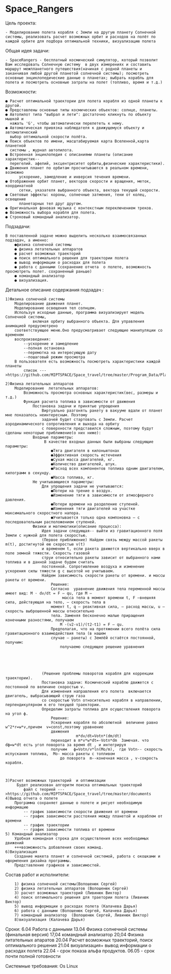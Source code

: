 # Space_Rangers


Цель проекта:

 	- Моделирование полета корабля с Земли на другую планету Солнечной системы, реализовать расчет возможных орбит и расходов на полёт по каждой орбите для подбора оптимальной техники, визуализацию полета



Общая идея задачи:
	
	- SpaceRangers - бесплатный космический симулятор, который позволит Вам исследовать Солнечную систему  в двух измерениях и составить маршрут межпланетного путешествия(начиная с родной планеты и заканчивая любой другой планетой солнечной системы); посмотреть основные энциклопедические данные о планетах; выбрать корабль для полета и посмотреть основные затраты на полет (топливо, время и т.д.)



Возможности:

	● Расчет оптимальной траектории для полета корабля из одной планеты к другой.
	● Представлены основные типы космических объектов: солнце, планеты.
	● Автопилот типа "выбрал и лети": достаточно кликнуть по объекту мышкой и 
	  нажать 'G', чтобы автоматически перелететь к нему.
	● Автоматическая привязка наблюдателя к движущемуся объекту и автоматический
	  выбор оптимальной скорости полёта.
	● Поиск объектов по имени, масштабируемая карта Вселенной,карта планетной 
	  системы , журнал автопилота.
	● Встроенная энциклопедия с описаниями планеты (описание характеристик-- 
	  перегелий. афелий, эксцентриситет орбиты,физические характеристики). 
	● Движения планет по орбитам просчитываются в реальном времени, возможно 
          ускорение, замедление и инверсия течения времени.
	● Отображение орбит планет, векторов скорости и вращения, меток, координатной 
          сетки, указателя выбранного объекта, вектора текущей скорости.
	● Световые эффекты: короны, солнечные затмения, тени от колец, освещение 
          планетарных тел друг другом.
	● Оригинальная фоновая музыка с контекстным переключением треков.
	● Возможность выбора корабля для полета. 
	● Строковый командный анализатор.



Подзадачи: 

	В поставленной задаче можно выделить несколько взаимосвязанных подзадач, а именно:
		●физика солнечной системы
		● физика летательных аппаратов
		● расчет возможных траекторий 
		● поиск оптимального решения для траектории полета
		● вывод информации о расходах для полета
		● работа с данными (сохранение отчета  о полете, возможность просмотреть полет. сохраненный раньше)
		● командный анализатор 
		● визуализация. 



Детальное описание содержания подзадач	:

	1)Физика солнечной системы
		Моделирование движения планет.
		Моделирование освещения тел солнцем.
		Используя исходные данные, программа визуализирует модель Солнечной системы,
                включая орбиту выбранного объекта. Для управления анимацией предусмотрено
		соответствующее меню.Оно предусматривает следующие манипуляции со временем
		воспроизведения: 
			--ускорение и замедление 
			--полная остановка 
			--перемотка на интересующую дату
			--пошаговый режим просмотра
		В пользователя есть возможность посмотреть характеристики каждой планеты
			список --->https://github.com/MIPTSPACE/Space_travel/tree/master/Program_Data/Planets/%D0%A1haracteristics
		
	2)Физика летательных аппаратов
		Моделирование  летательных аппаратов:
			Возможность просмотра основных характеристик(вес, размеры и т.д.)
			Функция расчета топлива в зависимости от движения
				Постановка задачи и принятые упрощения
					Виртуально разгонять ракету в вакууме вдали от планет мне показалось неинтересным. Поэтому 
					задачей будет стартовать с Земли. Расчет аэродинамического сопротивления и выхода на орбиту 
					с поверхности представился сложным, поэтому будут сделаны некоторые приближение(о них ниже):
				Входные параметры:
					 В качестве входных данных были выбраны следующие параметры:	
						●Тяга двигателя в килоньютонах
						●Эффективная скорость истечения
						●Сухая масса двигателей, кг.
						●Количество двигателей, штук.
						●Расход всех компонентов топлива одним двигателем, килограмм в секунду.
						●Масса топлива, кг.
				Не учитывающиеся параметры:
					Для упрощения задачи не учитываются:
						●Потери на трение о воздух.
						●Изменение тяги в зависимости от атмосферного давления.
						●Потери времени на разделение ступеней.
						●Изменения тяги двигателей на участке максимального скоростного напора.
						●Учитывается только одна компоновка — с последовательным расположением ступеней.
				Физики и математики(описание процесса):
					Идея задачи следующая-- выйти из гравитационного поля Земли с нужной для полета скоростью.
					(Первое приближение) Найдем связь между массой ракеты m(t), достигнутой ею скоростью v(t)
					и временем t, если ракета движется вертикально вверх в поле земной тяжести. Скорость газовой 
					струи относительно ракеты зависит от выбранного нами топлива и в данной задаче будем считать 
					постоянной. Сопротивление воздуха и изменение ускорения силы тяжести g с высотой не учитываем.
					Найдем зависимость скорости ракеты от времени. и массы ракеты от времени.
						Решение:
						Согласно  уравнение движения тела переменной массы имеет вид: M · dv/dt = F – qu, где М –
					         масса тела в момент времени t, F –внешняя сила, действующая на тело, – скорость тела в 
						момент t, q – реактивная сила, – расход массы, u – скорость выброшенной массы относительно 
						тела. Заменяя бесконечно малые приращения конечными разностями, получаем 
							M ·(v2-v1)/(t2-t1) = F – qu.
						Предполагая, что на протяжении всего полёта сила гравитационного взаимодействия тела (в нашем 
						случае – ракеты) с Землёй остаётся постоянной, получим:
							получаемо следующее решение уравнения
			 			
						

					

					(Решение проблемы поворотов корабля для коррекции траектории). 
					Постановка задачи: Космический кораблю движется с постоянной по величине скоростью v.
					Для изменения направления его полета  включается двигатель, выбрасывающий струю газа 
					со скоростью Votn относительно корабля в направлении, перпендикулярном к его текущей траектории.
					Определим затраты топлива для осуществления поворота на угол ф.
						Решение:
						Ускорения корабля по абсолютной  величине равно w^2*r=w*v,причем  v=const,поэтому уравнение 
						движения  
						           m*dv/dt=Votn*(dm/dt) 
						переходит в m*v*w*dt=-Votn*dm  Замечая. что dф=w*dt есть угол поворота за время dt , и интегрируя 
						получим   ф=Votn/v*ln(Mo/m),  где Votn-- скорость испускания топлива,  Мо- масса ракеты с топливом
					        до поворота  m--конечная масса , v-сокрость корабля.
					

							
	3)Расчет возможных траекторий  и оптимизации
		 Будет реализован алгоритм поиска оптимальных траекторий
			файл с теорией --->https://github.com/MIPTSPACE/Space_travel/tree/master/documents 
	4)Вывод отчета о полете
		Программа сохраняет данные о полете и рисует необходимую информацию
			-- график зависимости скорости движения от времени
			-- график зависимости расстояния между планетой и кораблем от времени
			-- график траектории
			-- график зависимости топлива от времени
	5) Командный анализатор
		Удобная командная строка для осуществления всех необходимых движений
		+++возможность добавления своих команд.
	6)Визуализация 
 		Создание макета планет и солнечной системой, работа с окошками и оформления дизайна программы.
		Представление графиков и зависимостей.


		



Состав работ и исполнители:

		1) физика солнечной системы(Волошенюк Сергей)
		2) физика летательных аппаратов (Волошенюк Сергей)
		3) расчет возможных траекторий (Ливинюк Виктор)
		4) поиск оптимального решения для траетории полета (Ливинюк Виктор)
		5) вывод информации о расходах полета (Калачева Дарья)
		6) работа с данными (Волошенюк Сергей, Калачева Дарья)
		7) командный анализатор  (Волошенюк Сергей, Ливинюк Виктор)
		8)визуализация (Калачева Дарья)
Сроки:
		6.04 Работа с данными
		13.04 Физика солнечной системы (финальная версия)
		17,04 командный анализатор
		20,04 Физика литательных апаратов
		20.04 Расчет возможных траекторий, поиск оптимального решения
		21.04 визуализация+ вывод информации о расходах полета
		22.04 - срок показа альфа продуктов.
		06.05 - срок почти полной готовности

Системные требования:
		Os Linux





